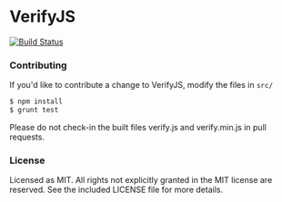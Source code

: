 # VerifyJS

[![Build Status](https://travis-ci.org/yconoclast/verifyjs.svg)](https://travis-ci.org/yconoclast/verifyjs)

### Contributing

If you'd like to contribute a change to VerifyJS, modify the files in `src/`

``` sh
$ npm install
$ grunt test
```

Please do not check-in the built files verify.js and verify.min.js in pull requests.

### License
Licensed as MIT. All rights not explicitly granted in the MIT license are reserved. See the included LICENSE file for more details.
